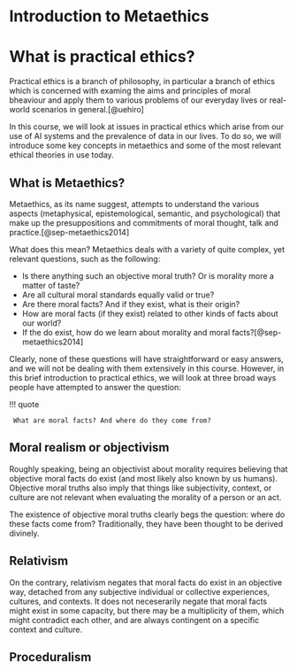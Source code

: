 # Introduction to Metaethics

# What is practical ethics?
Practical ethics is a branch of philosophy, in particular a branch of ethics which is concerned with examing the aims and principles of moral bheaviour and apply them to various problems of our everyday lives or real-world scenarios in general.[@uehiro]

In this course, we will look at issues in practical ethics which arise from our use of AI systems and the prevalence of data in our lives. To do so, we will introduce some key concepts in metaethics and some of the most relevant ethical theories in use today.


## What is Metaethics? 
Metaethics, as its name suggest, attempts to understand the various aspects (metaphysical, epistemological, semantic, and psychological) that make up the presuppositions and commitments of moral thought, talk and practice.[@sep-metaethics2014]

What does this mean? Metaethics deals with a variety of quite complex, yet relevant questions, such as the following:

- Is there anything such an objective moral truth? Or is morality more a matter of taste?
- Are all cultural moral standards equally valid or true?
- Are there moral facts? And if they exist, what is their origin?
- How are moral facts (if they exist) related to other kinds of facts about our world?
- If the do exist, how do we learn about morality and moral facts?[@sep-metaethics2014]

Clearly, none of these questions will have straightforward or easy answers, and we will not be dealing with them extensively in this course. However, in this brief introduction to practical ethics, we will look at three broad ways people have attempted to answer the question: 

!!! quote

     What are moral facts? And where do they come from?



## Moral realism or objectivism 

Roughly speaking, being an objectivist about morality requires believing that objective moral facts do exist (and most likely also known by us humans). Objective moral truths also imply that things like subjectivity, context, or culture are not relevant when evaluating the morality of a person or an act.

The existence of objective moral truths clearly begs the question: where do these facts come from? Traditionally, they have been thought to be derived divinely. 

## Relativism
On the contrary, relativism negates that moral facts do exist in an objective way, detached from any subjective individual or collective experiences, cultures, and contexts.
It does not neceserarily negate that moral facts might exist in some capacity, but there may be a multiplicity of them, which might contradict each other, and are always contingent on a specific context and culture.



## Proceduralism
